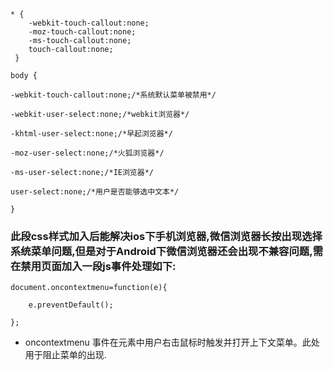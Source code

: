 ```
* {
    -webkit-touch-callout:none;
    -moz-touch-callout:none;
    -ms-touch-callout:none;
    touch-callout:none;
 }
```


```
body {

-webkit-touch-callout:none;/*系统默认菜单被禁用*/

-webkit-user-select:none;/*webkit浏览器*/

-khtml-user-select:none;/*早起浏览器*/

-moz-user-select:none;/*火狐浏览器*/

-ms-user-select:none;/*IE浏览器*/

user-select:none;/*用户是否能够选中文本*/

}
```

### 此段css样式加入后能解决ios下手机浏览器,微信浏览器长按出现选择系统菜单问题,但是对于Android下微信浏览器还会出现不兼容问题,需在禁用页面加入一段js事件处理如下:
```
document.oncontextmenu=function(e){

    e.preventDefault();

};
```
* oncontextmenu 事件在元素中用户右击鼠标时触发并打开上下文菜单。此处用于阻止菜单的出现.